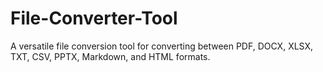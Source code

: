 # File-Converter-Tool
A versatile file conversion tool for converting between PDF, DOCX, XLSX, TXT, CSV, PPTX, Markdown, and HTML formats.

